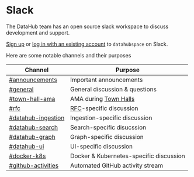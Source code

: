 # Slack

The DataHub team has an open source slack workspace to discuss development and support.

[Sign up](https://slack.datahubproject.io) or [log in with an
existing account](https://slack.datahubproject.io) to `datahubspace` on Slack.

Here are some notable channels and their purposes

| Channel | Purpose |
| ------- | --------- |
| [#announcements](https://app.slack.com/client/TUMKD5EGJ/CUMV92XRQ) | Important announcements 
| [#general](https://app.slack.com/client/TUMKD5EGJ/CV2KB471C) | General discussion & questions  
| [#town-hall-ama](https://app.slack.com/client/TUMKD5EGJ/C01040VS7CJ) | AMA during [Town Halls](townhalls.md)  
| [#rfc](https://app.slack.com/client/TUMKD5EGJ/C017W0NTZHR) | [RFC](rfc.md)-specific discussion 
| [#datahub-ingestion](https://app.slack.com/client/TUMKD5EGJ/CUMUWQU66) | Ingestion-specific discussion
| [#datahub-search](https://app.slack.com/client/TUMKD5EGJ/CUMTR0UJE) | Search-specific disucssion
| [#datahub-graph](https://app.slack.com/client/TUMKD5EGJ/CUQJTTATB) | Graph-specific discussion
| [#datahub-ui](https://app.slack.com/client/TUMKD5EGJ/CV2UXSE9L) | UI-specific discussion
| [#docker-k8s](https://app.slack.com/client/TUMKD5EGJ/CV2UVAPPG) | Docker & Kubernetes-specific discussion
| [#github-activities](https://app.slack.com/client/TUMKD5EGJ/CV3FCF9QE) | Automated GitHub activity stream 
